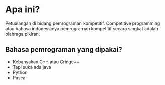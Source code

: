 # Apa ini?
Petualangan di bidang pemrograman kompetitif. Competitive programming atau bahasa indonesianya pemrograman kompetitif secara singkat adalah olahraga pikiran.

## Bahasa pemrograman yang dipakai?
* Kebanyakan C++ atau Cringe++
* Tapi suka ada java
* Python
* Pascal
